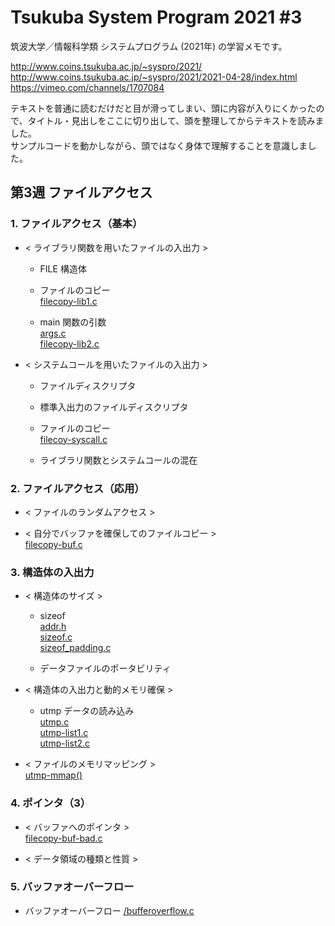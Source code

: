# Tsukuba System Program 2021 #3

筑波大学／情報科学類 システムプログラム (2021年) の学習メモです。  

http://www.coins.tsukuba.ac.jp/~syspro/2021/  
http://www.coins.tsukuba.ac.jp/~syspro/2021/2021-04-28/index.html  
https://vimeo.com/channels/1707084  

テキストを普通に読むだけだと目が滑ってしまい、頭に内容が入りにくかったので、タイトル・見出しをここに切り出して、頭を整理してからテキストを読みました。  
サンプルコードを動かしながら、頭ではなく身体で理解することを意識しました。  


## 第3週 ファイルアクセス

### 1. ファイルアクセス（基本）

- < ライブラリ関数を用いたファイルの入出力 >  

	- FILE 構造体  

	- ファイルのコピー  
		[filecopy-lib1.c](./filecopy-lib1.c)  

	- main 関数の引数  
		[args.c](./args.c)  
		[filecopy-lib2.c](./filecopy-lib2.c)  

- < システムコールを用いたファイルの入出力 >  

	- ファイルディスクリプタ  

	- 標準入出力のファイルディスクリプタ  

	- ファイルのコピー  
		[filecoy-syscall.c](./filecopy-syscall.c)  

	- ライブラリ関数とシステムコールの混在  

### 2. ファイルアクセス（応用）

- < ファイルのランダムアクセス >  

- < 自分でバッファを確保してのファイルコピー >  
	[filecopy-buf.c](./filecopy-buf.c)  

### 3. 構造体の入出力

- < 構造体のサイズ >  

	- sizeof  
		[addr.h](./addr.h)  
		[sizeof.c](./sizeof.c)  
		[sizeof_padding.c](./sizeof_padding.c)  

	- データファイルのポータビリティ  

- < 構造体の入出力と動的メモリ確保 >  

	- utmp データの読み込み  
		[utmp.c](./utmp.c)  
		[utmp-list1.c](./utmp-list1.c)  
		[utmp-list2.c](./utmp-list2.c)  

- < ファイルのメモリマッピング >  
	[utmp-mmap()](./utmp-mmap.c)  

### 4. ポインタ（3）

- < バッファへのポインタ >  
	[filecopy-buf-bad.c](./filecopy-buf-bad.c)  

- < データ領域の種類と性質 >  

### 5. バッファオーバーフロー

- バッファオーバーフロー
	[/bufferoverflow.c](./bufferoverflow.c)  

